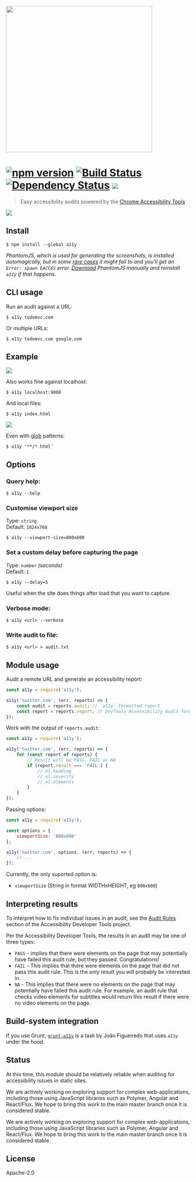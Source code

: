<img width="400px" src="https://cloud.githubusercontent.com/assets/110953/4694241/3ddba98e-57c1-11e4-852a-dc0940345a89.png">

# [![npm version][npm-image]][npm-url] [![Build Status][travis-image]][travis-url] [![Dependency Status][daviddm-url]][daviddm-image] ![](https://img.shields.io/badge/unicorn-approved-ff69b4.svg)

> Easy accessibility audits powered by the [Chrome Accessibility Tools](https://www.npmjs.com/package/accessibility-developer-tools)

![](http://i.imgur.com/Mt751vA.png)


## Install

```console
$ npm install --global a11y
```

*PhantomJS, which is used for generating the screenshots, is installed automagically, but in some [rare cases](https://github.com/Obvious/phantomjs/issues/102) it might fail to and you'll get an `Error: spawn EACCES` error. [Download](http://phantomjs.org/download.html) PhantomJS manually and reinstall `a11y` if that happens.*


## CLI usage

Run an audit against a URL:

```console
$ a11y todomvc.com
```

Or multiple URLs:

```console
$ a11y todomvc.com google.com
```


## Example

![](http://i.imgur.com/3xg3Fsf.png)

Also works fine against localhost:

```console
$ a11y localhost:9000
```

And local files:

```console
$ a11y index.html
```

![](http://i.imgur.com/Ffkrr9D.png)

Even with [glob](https://github.com/isaacs/node-glob#glob) patterns:

```console
$ a11y '**/*.html'
```

## Options

### Query help:

```console
$ a11y --help
```

### Customise viewport size

Type: `string`<br>
Default: `1024x768`

```console
$ a11y --viewport-size=800x600
```

### Set a custom delay before capturing the page

Type: `number` *(seconds)*<br>
Default: `1`

```console
$ a11y --delay=5
```

Useful when the site does things after load that you want to capture.

### Verbose mode:

```console
$ a11y <url> --verbose
```

### Write audit to file:

```console
$ a11y <url> > audit.txt
```


## Module usage

Audit a remote URL and generate an accessibility report:

```js
const a11y = require('a11y');

a11y('twitter.com', (err, reports) => {
    const audit = reports.audit; // `a11y` Formatted report
    const report = reports.report; // DevTools Accessibility Audit formatted report
});
```

Work with the output of `reports.audit`:

```js
const a11y = require('a11y');

a11y('twitter.com', (err, reports) => {
    for (const report of reports) {
        // Result will be PASS, FAIL or NA
        if (report.result === 'FAIL') {
            // el.heading
            // el.severity
            // el.elements
        }
    }
});
```

Passing options:

```js
const a11y = require('a11y');

const options = {
    viewportSize: '800x600'
};

a11y('twitter.com', options, (err, reports) => {
    // ...
});
```

Currently, the only suported option is:

  - `viewportSize` (String in format WIDTHxHEIGHT, eg `800x600`)


## Interpreting results

To interpret how to fix individual issues in an audit, see the [Audit Rules](https://github.com/GoogleChrome/accessibility-developer-tools/wiki/Audit-Rules) section of the Accessibility Developer Tools project.

Per the Accessibility Developer Tools, the results in an audit may be one of three types:

* `PASS` - implies that there were elements on the page that may potentially have failed this audit rule, but they passed. Congratulations!
* `FAIL` - This implies that there were elements on the page that did not pass this audit rule. This is the only result you will probably be interested in.
* `NA` - This implies that there were no elements on the page that may potentially have failed this audit rule. For example, an audit rule that checks video elements for subtitles would return this result if there were no video elements on the page.


## Build-system integration

If you use Grunt, [`grunt-a11y`](https://github.com/lucalanca/grunt-a11y) is a task by João Figueiredo that uses `a11y` under the hood.


## Status

At this time, this module should be relatively reliable when auditing for accessibility issues in static sites.

We are actively working on exploring support for complex web-applications, including those using JavaScript libraries such as Polymer, Angular and React/Flux. We hope to bring this work to the main master branch once it is considered stable.

We are actively working on exploring support for complex web-applications, including those using JavaScript libraries such as Polymer, Angular and React/Flux. We hope to bring this work to the main master branch once it is considered stable.


## License

Apache-2.0

[npm-url]: https://npmjs.org/package/a11y
[npm-image]: https://badge.fury.io/js/a11y.svg
[travis-url]: https://travis-ci.org/addyosmani/a11y
[travis-image]: https://travis-ci.org/addyosmani/a11y.svg?branch=master
[daviddm-url]: https://david-dm.org/addyosmani/a11y.svg?theme=shields.io
[daviddm-image]: https://david-dm.org/addyosmani/a11y
